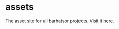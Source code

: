 # assets
The asset site for all barhatsor projects. Visit it [here](https://barhatsor.github.io/assets).
